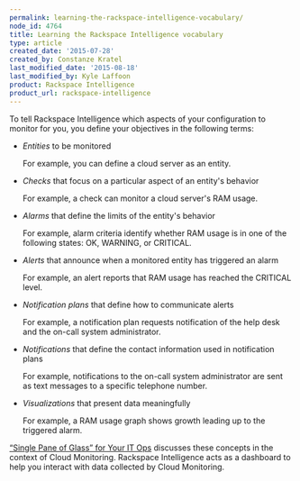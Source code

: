 ```yaml
---
permalink: learning-the-rackspace-intelligence-vocabulary/
node_id: 4764
title: Learning the Rackspace Intelligence vocabulary
type: article
created_date: '2015-07-28'
created_by: Constanze Kratel
last_modified_date: '2015-08-18'
last_modified_by: Kyle Laffoon
product: Rackspace Intelligence
product_url: rackspace-intelligence
---
```


To tell Rackspace Intelligence which aspects of your configuration to
monitor for you, you define your objectives in the following terms:

-   *Entities* to be monitored

    For example, you can define a cloud server as an entity.

-   *Checks* that focus on a particular aspect of an entity's behavior

    For example, a check can monitor a cloud server's RAM usage.

-   *Alarms* that define the limits of the entity's behavior

    For example, alarm criteria identify whether RAM usage is in one of
    the following states: OK, WARNING, or CRITICAL.

-   *Alerts* that announce when a monitored entity has triggered an
    alarm

    For example, an alert reports that RAM usage has reached the
    CRITICAL level.

-   *Notification plans* that define how to communicate alerts

    For example, a notification plan requests notification of the help
    desk and the on-call system administrator.

-   *Notifications* that define the contact information used in
    notification plans

    For example, notifications to the on-call system administrator are
    sent as text messages to a specific telephone number.

-   *Visualizations* that present data meaningfully
 
    For example, a RAM usage graph shows growth leading up to the
    triggered alarm.

[&ldquo;Single Pane of Glass&rdquo; for Your IT
Ops](http://www.rackspace.com/blog/cloud-monitoring/) discusses these
concepts in the context of Cloud Monitoring. Rackspace Intelligence acts
as a dashboard to help you interact with data collected by Cloud
Monitoring.
